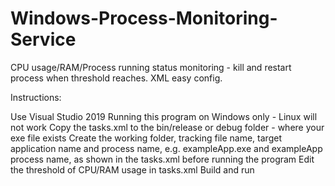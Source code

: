 # Windows-Process-Monitoring-Service
CPU usage/RAM/Process running status monitoring - kill and restart process when threshold reaches. XML easy config. 

Instructions:

Use Visual Studio 2019
Running this program on Windows only - Linux will not work
Copy the tasks.xml to the bin/release or debug folder - where your exe file exists
Create the working folder, tracking file name, target application name and process name, e.g. exampleApp.exe and exampleApp process name, as shown in the tasks.xml before running the program
Edit the threshold of CPU/RAM usage in tasks.xml
Build and run

